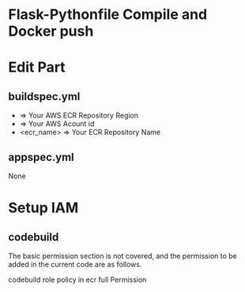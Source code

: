 # Flask-Pythonfile Compile and Docker push


# Edit Part

## buildspec.yml
- <region> => Your AWS ECR Repository Region
- <accessid> => Your AWS Acount id 
- <ecr_name> => Your ECR Repository Name

## appspec.yml

None

# Setup IAM

## codebuild 

The basic permission section is not covered, and the permission to be added 
in the current code are as follows.

codebuild role policy in ecr full Permission
